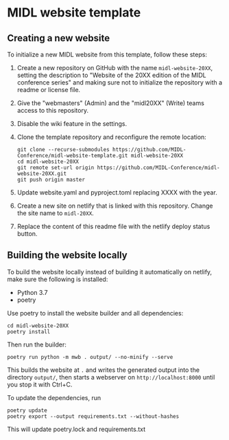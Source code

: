 # MIDL website template

## Creating a new website

To initialize a new MIDL website from this template, follow these steps:

1. Create a new repository on GitHub with the name `midl-website-20XX`,
setting the description to "Website of the 20XX edition of the MIDL conference series" and making sure not to initialize the
repository with a readme or license file.

2. Give the "webmasters" (Admin) and the "midl20XX" (Write) teams access to this repository.

3. Disable the wiki feature in the settings.

4. Clone the template repository and reconfigure the remote location:

   ```
   git clone --recurse-submodules https://github.com/MIDL-Conference/midl-website-template.git midl-website-20XX
   cd midl-website-20XX
   git remote set-url origin https://github.com/MIDL-Conference/midl-website-20XX.git
   git push origin master
   ```

5. Update website.yaml and pyproject.toml replacing XXXX with the year.

6. Create a new site on netlify that is linked with this repository. Change the site name to `midl-20XX`.

7. Replace the content of this readme file with the netlify deploy status button.

## Building the website locally

To build the website locally instead of building it automatically on netlify, make sure the following is installed:

* Python 3.7
* poetry

Use poetry to install the website builder and all dependencies:

```
cd midl-website-20XX
poetry install
```

Then run the builder:

```
poetry run python -m mwb . output/ --no-minify --serve
```

This builds the website at `.` and writes the generated output into the directory `output/`, then starts a webserver on
`http://localhost:8000` until you stop it with Ctrl+C.

To update the dependencies, run

```
poetry update
poetry export --output requirements.txt --without-hashes
```

This will update poetry.lock and requirements.txt